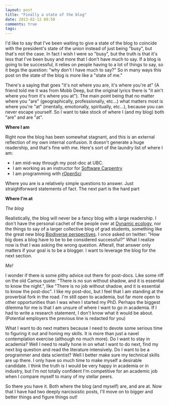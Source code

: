 ```yaml
---
layout: post
title: "Finally a state of the blog"
date: 2013-02-12 09:50
comments: true
tags: 
---
```


I'd like to say that I've been waiting to give a state of the blog to coincide with the president's state of the union instead of just being "busy", but that's not the case.  In fact I wish I were so "busy", but the truth is that it's less that I've been busy and more that I don't have much to say. If a blog is going to be successful, it relies on people having to a lot of things to say, so it begs the question: "why don't I have much to say?"  So in many ways this post on the state of the blog is more like a "state of me."
<!-- more -->

There's a saying that goes "it's not where you are, it's where you're at" (A friend told me it was from Mobb Deep, but the original lyrics there is "it ain't where you from it's where you at").  The main point being that no matter where you "are" (geographically, professionally, etc...) what matters most is where you're "at" (mentally, emotionally, spiritually, etc...), because you can never escape yourself.  So I want to take stock of where I (and my blog) both "are" and are "at".



**Where I am**


Right now the blog has been somewhat stagnant, and this is an external reflection of my own internal confusion.  It doesn't generate a huge readership, and that's fine with me.  Here's sort of the laundry list of where I am:

* I am mid-way through my post-doc at UBC.  
* I am working as an instructor for [Software Carpentry](http://www.software-carpentry.org/)
* I am programming with [rOpenSci](http://www.ropensci.org)

Where you are is a relatively simple questions to answer.  Just straightforward statements of fact.  The next part is the hard part


**Where I'm at**

*The blog*

Realistically, the blog will never be a fancy blog with a large readership.  I don't have the personal cachet of the people over at [Dynamic ecology](http://dynamicecology.wordpress.com/), nor the things to say of a larger collective blog of grad students, something like the great new blog [Biodiverse perspectives](http://www.biodiverseperspectives.com/).  I once asked on twitter: "How big does a blog have to be to be considered successful?"  What I realize now is that I was asking the wrong question. Afterall, that answer only matters if your goal is to be a blogger.  I want to leverage the blog for the next section.

*Me!*

I wonder if there is some pithy advice out there for post-docs.  Like some riff on the old Camus quote: "There is no sun without shadow, and it is essential to know the night.", like "There is no job without shadow, and it is essential to know the post-doc".  I like my post-doc, but I feel that I am standing at the proverbial fork in the road.  I'm still open to academia, but far more open to other opportunities than I was when I started my PhD. Perhaps the biggest dilemma for me is that I am unsure of where I want to go in academia.  If I had to write a research statement, I don't know what it would be about.  (Potential employers the previous line is redacted for you)

What I want to do next matters because I need to devote some serious time to figuring it out and honing my skills. It is more than just a navel contemplation exercise (although no much more). Do I want to stay in academia?  Well I need to really hone in on what I want to do next, find my next big question and read the literature intensively.  Do I want to be a programmer and data scientist?  Well I better make sure my technical skills are up there.  I only have so much time to make myself a desirable candidate.  I think the truth is I would be very happy in academia or in industry, but I'm not totally confident I'm competitive for an academic job when I compare myself to many of my stellar peers. 

So there you have it.  Both where the blog (and myself) are, and are at.  Now that I have had two deeply narcissistic posts, I'll move on to bigger and better things and figure things out!    

